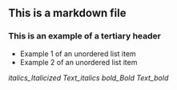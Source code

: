 ## This is a markdown file

### This is an example of a tertiary header

* Example 1 of an unordered list item
* Example 2 of an unordered list item

_italics_Italicized Text_italics_
_bold_Bold Text_bold_
